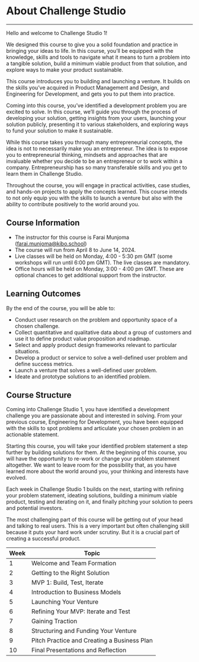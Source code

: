 # About Challenge Studio

---

Hello and welcome to Challenge Studio 1!

We designed this course to give you a solid foundation and practice in bringing your ideas to life. In this course, you’ll be equipped with the knowledge, skills and tools to navigate what it means to turn a problem into a tangible solution, build a minimum viable product from that solution, and explore ways to make your product sustainable.

This course introduces you to building and launching a venture. It builds on the skills you’ve acquired in Product Management and Design, and Engineering for Development, and gets you to put them into practice.

Coming into this course, you’ve identified a development problem you are excited to solve. In this course, we’ll guide you through the process of developing your solution, getting insights from your users, launching your solution publicly, presenting it to various stakeholders, and exploring ways to fund your solution to make it sustainable.

While this course takes you through many entrepreneurial concepts, the idea is not to necessarily make you an entrepreneur. The idea is to expose you to entrepreneurial thinking, mindsets and approaches that are invaluable whether you decide to be an entrepreneur or to work within a company. Entrepreneurship has so many transferable skills and you get to learn them in Challenge Studio.

Throughout the course, you will engage in practical activities, case studies, and hands-on projects to apply the concepts learned. This course intends to not only equip you with the skills to launch a venture but also with the ability to contribute positively to the world around you.

## Course Information

- The instructor for this course is Farai Munjoma (farai.munjoma@kibo.school)
- The course will run from April 8 to June 14, 2024. 
- Live classes will be held on Monday, 4:00 - 5:30 pm GMT (some workshops will run until 6:00 pm GMT). The live classes are mandatory.
- Office hours will be held on Monday, 3:00 - 4:00 pm GMT. These are optional chances to get additional support from the instructor.

## Learning Outcomes

By the end of the course, you will be able to:

- Conduct user research on the problem and opportunity space of a chosen challenge.
- Collect quantitative and qualitative data about a group of customers and use it to define product value proposition and roadmap.
- Select and apply product design frameworks relevant to particular situations.
- Develop a product or service to solve a well-defined user problem and define success metrics.
- Launch a venture that solves a well-defined user problem.
- Ideate and prototype solutions to an identified problem.

## Course Structure

Coming into Challenge Studio 1, you have identified a development challenge you are passionate about and interested in solving. From your previous course, Engineering for Development, you have been equipped with the skills to spot problems and articulate your chosen problem in an actionable statement. 

Starting this course, you will take your identified problem statement a step further by building solutions for them.  At the beginning of this course, you will have the opportunity to re-work or change your problem statement altogether. We want to leave room for the possibility that, as you have learned more about the world around you, your thinking and interests have evolved.

Each week in Challenge Studio 1 builds on the next, starting with refining your problem statement, ideating solutions, building a minimum viable product, testing and iterating on it, and finally pitching your solution to peers and potential investors.

The most challenging part of this course will be getting out of your head and talking to real users. This is a very important but often challenging skill because it puts your hard work under scrutiny. But it is a crucial part of creating a successful product.

| Week | Topic |
| --- | --- |  
| 1 | Welcome and Team Formation | 
| 2 | Getting to the Right Solution | 
| 3 | MVP 1: Build, Test, Iterate | 
| 4 | Introduction to Business Models |  
| 5 | Launching Your Venture |  
| 6 | Refining Your MVP: Iterate and Test |  
| 7 | Gaining Traction |  
| 8 | Structuring and Funding Your Venture |  
| 9 | Pitch Practice and Creating a Business Plan |  
| 10 | Final Presentations and Reflection |  

